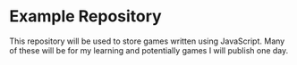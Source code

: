 # Example Repository
This repository will be used to store games written using JavaScript.  Many of these will be for my learning and potentially games I will publish one day.